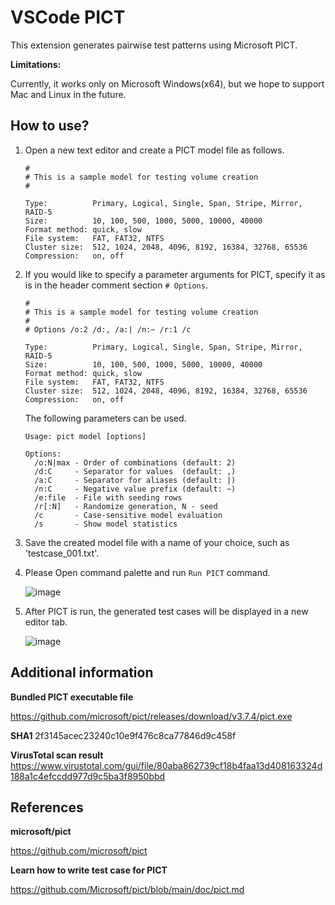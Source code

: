 # VSCode PICT

This extension generates pairwise test patterns using Microsoft PICT.

**Limitations:**

Currently, it works only on Microsoft Windows(x64), but we hope to support Mac and Linux in the future.

## How to use?

1. Open a new text editor and create a PICT model file as follows.

   ```
   #
   # This is a sample model for testing volume creation
   #

   Type:          Primary, Logical, Single, Span, Stripe, Mirror, RAID-5
   Size:          10, 100, 500, 1000, 5000, 10000, 40000
   Format method: quick, slow
   File system:   FAT, FAT32, NTFS
   Cluster size:  512, 1024, 2048, 4096, 8192, 16384, 32768, 65536
   Compression:   on, off
   ```

2. If you would like to specify a parameter arguments for PICT, specify it as is in the header comment section `# Options`.

   ```
   #
   # This is a sample model for testing volume creation
   #
   # Options /o:2 /d:, /a:| /n:~ /r:1 /c

   Type:          Primary, Logical, Single, Span, Stripe, Mirror, RAID-5
   Size:          10, 100, 500, 1000, 5000, 10000, 40000
   Format method: quick, slow
   File system:   FAT, FAT32, NTFS
   Cluster size:  512, 1024, 2048, 4096, 8192, 16384, 32768, 65536
   Compression:   on, off
   ```

   The following parameters can be used.

   ```
   Usage: pict model [options]

   Options:
     /o:N|max - Order of combinations (default: 2)
     /d:C     - Separator for values  (default: ,)
     /a:C     - Separator for aliases (default: |)
     /n:C     - Negative value prefix (default: ~)
     /e:file  - File with seeding rows
     /r[:N]   - Randomize generation, N - seed
     /c       - Case-sensitive model evaluation
     /s       - Show model statistics
   ```

3. Save the created model file with a name of your choice, such as 'testcase_001.txt'.
4. Please Open command palette and run `Run PICT` command.

   ![image](https://github.com/exceedsystem/vscode-pict/assets/70489172/24ca53ba-5e8e-45fb-b60d-c3dc443350f2)

5. After PICT is run, the generated test cases will be displayed in a new editor tab.

   ![image](https://github.com/exceedsystem/vscode-pict/assets/70489172/a78a3987-6fec-46ad-a4b5-c6b2e0434b45)

## Additional information

**Bundled PICT executable file**

https://github.com/microsoft/pict/releases/download/v3.7.4/pict.exe

**SHA1**
2f3145acec23240c10e9f476c8ca77846d9c458f

**VirusTotal scan result**
https://www.virustotal.com/gui/file/80aba862739cf18b4faa13d408163324d188a1c4efccdd977d9c5ba3f8950bbd

## References

**microsoft/pict**

https://github.com/microsoft/pict

**Learn how to write test case for PICT**

https://github.com/Microsoft/pict/blob/main/doc/pict.md
